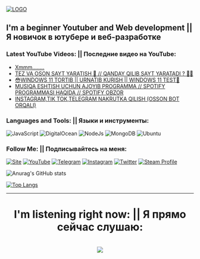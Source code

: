 [![LOGO](https://github.com/UZBase/UZBase/blob/main/assets/logo_1.jpg)](https://www.youtube.com/c/UZBase)

## I'm a beginner Youtuber and Web development || Я новичок в ютубере и веб-разработке

### Latest YouTube Videos: || Последние видео на YouTube:

<!-- YOUTUBE:START -->
- [Xmmm........](https://www.youtube.com/watch?v=FXDqi_C1TJ0)
- [TEZ VA OSON SAYT YARATISH 🧨 // QANDAY QILIB SAYT YARATADI ? 🤩🧨](https://www.youtube.com/watch?v=zqeHYeTXnps)
- [😳WINDOWS 11 TORTIB || URNATIB KURISH || WINDOWS 11 TEST🥺](https://www.youtube.com/watch?v=9psnSb8kxXY)
- [MUSIQA ESHTISH UCHUN AJOYIB PROGRAMMA // SPOTIFY PROGRAMMASI HAQIDA // SPOTIFY OBZOR](https://www.youtube.com/watch?v=GtQHqSyU7MQ)
- [INSTAGRAM,TIK TOK,TELEGRAM NAKRUTKA QILISH (OSSON BOT ORQALI)](https://www.youtube.com/watch?v=iDoutykpmUY)
<!-- YOUTUBE:END -->

### Languages and Tools: || Языки и инструменты:

![JavaScript](https://img.shields.io/badge/-JavaScript-1C0B1A?style=for-the-badge&logo=JavaScript&logoColor=E9D54D)
![DigitalOcean](https://img.shields.io/badge/-DigitalOcean-1C0B1A?style=for-the-badge&logo=DigitalOcean&logoColor=E9D54D)
![NodeJs](https://img.shields.io/badge/-NodeJS-1C0B1A?style=for-the-badge&logo=nodedotjs&logoColor=E9D54D)
![MongoDB](https://img.shields.io/badge/-MongoDB-1C0B1A?style=for-the-badge&logo=MongoDB&logoColor=E9D54D)
![Ubuntu](https://img.shields.io/badge/-ubuntu-1C0B1A?style=for-the-badge&logo=ubuntu&logoColor=E9D54D)

### Follow Me: || Подписывайтесь на меня:

[![Site](https://img.shields.io/badge/-MySite-1C0B1A?style=for-the-badge&logo=Internet&logoColor=FF0000)](https://UZBase.uz)
[![YouTube](https://img.shields.io/badge/-YouTube-1C0B1A?style=for-the-badge&logo=YouTube&logoColor=FF0000)](https://www.youtube.com/c/UZBase)
[![Telegram](https://img.shields.io/badge/-Telegram-1C0B1A?style=for-the-badge&logo=telegram&logoColor=27A0D9)](https://t.me/Um4rj0n)
[![Instagram](https://img.shields.io/badge/-Instagram-1C0B1A?style=for-the-badge&logo=instagram&logoColor=B4068E)](https://www.instagram.com/Um4rj0n)
[![Twitter](https://img.shields.io/badge/-Twitter-1C0B1A?style=for-the-badge&logo=Twitter&logoColor=1C9DEB)](https://twitter.com/UZBase)
[![Steam Profile](https://img.shields.io/badge/-Steam-1C0B1A?style=for-the-badge&logo=Steam&logoColor=FF0000)](https://steamcommunity.com/profiles/76561199014469830)

![Anurag's GitHub stats](https://github-readme-stats.vercel.app/api?username=UZBase&hide=contribs,prs&count_private=true&show_icons=true&theme=tokyonight)

[![Top Langs](https://github-readme-stats.vercel.app/api/top-langs/?username=UZBase&layout=compact)](https://github.com/UZBase/github-readme-stats)
<hr>
<h1 align="center">I'm listening right now: || Я прямо сейчас слушаю:</h1>
<br/>  

<div align="center"><img src="https://spotify-github-profile.vercel.app/api/view?uid=q7ln75i89tr8d9ctwlketujop&cover_image=true&theme=default" /></div>  

<br/>  
